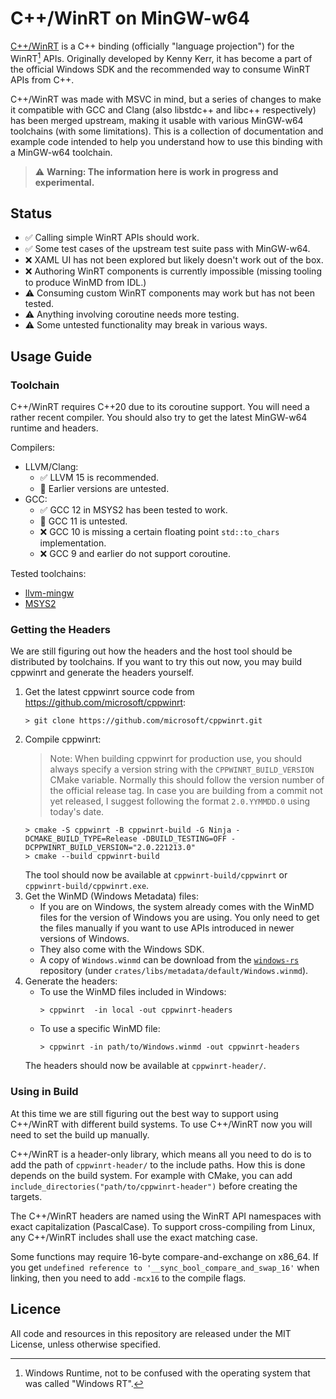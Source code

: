 C++/WinRT on MinGW-w64
======================

[C++/WinRT][cppwinrt] is a C++ binding (officially "language projection") for the WinRT[^1] APIs. Originally developed by Kenny Kerr, it has become a part of the official Windows SDK and the recommended way to consume WinRT APIs from C++.

C++/WinRT was made with MSVC in mind, but a series of changes to make it compatible with GCC and Clang (also libstdc++ and libc++ respectively) has been merged upstream, making it usable with various MinGW-w64 toolchains (with some limitations). This is a collection of documentation and example code intended to help you understand how to use this binding with a MinGW-w64 toolchain.

> ⚠️ **Warning: The information here is work in progress and experimental.**

[^1]: Windows Runtime, not to be confused with the operating system that was called "Windows RT".

[cppwinrt]: https://github.com/microsoft/cppwinrt


Status
------

* ✅ Calling simple WinRT APIs should work.
* ✅ Some test cases of the upstream test suite pass with MinGW-w64.
* ❌ XAML UI has not been explored but likely doesn't work out of the box.
* ❌ Authoring WinRT components is currently impossible (missing tooling to produce WinMD from IDL.)
* ⚠️ Consuming custom WinRT components may work but has not been tested.
* ⚠️ Anything involving coroutine needs more testing.
* ⚠️ Some untested functionality may break in various ways.


Usage Guide
-----------

### Toolchain

C++/WinRT requires C++20 due to its coroutine support. You will need a rather recent compiler. You should also try to get the latest MinGW-w64 runtime and headers.

Compilers:

* LLVM/Clang:
    * ✅ LLVM 15 is recommended.
    * 🔲 Earlier versions are untested.
* GCC:
    * ✅ GCC 12 in MSYS2 has been tested to work.
    * 🔲 GCC 11 is untested.
    * ❌ GCC 10 is missing a certain floating point `std::to_chars` implementation.
    * ❌ GCC 9 and earlier do not support coroutine.

Tested toolchains:

* [llvm-mingw](https://github.com/mstorsjo/llvm-mingw)
* [MSYS2](https://www.msys2.org/)

### Getting the Headers

We are still figuring out how the headers and the host tool should be distributed by toolchains. If you want to try this out now, you may build cppwinrt and generate the headers yourself.

1. Get the latest cppwinrt source code from https://github.com/microsoft/cppwinrt:
    ```console
    > git clone https://github.com/microsoft/cppwinrt.git
    ```
2. Compile cppwinrt:
    > Note: When building cppwinrt for production use, you should always specify a version string with the `CPPWINRT_BUILD_VERSION` CMake variable. Normally this should follow the version number of the official release tag. In case you are building from a commit not yet released, I suggest following the format `2.0.YYMMDD.0` using today's date.
    ```console
    > cmake -S cppwinrt -B cppwinrt-build -G Ninja -DCMAKE_BUILD_TYPE=Release -DBUILD_TESTING=OFF -DCPPWINRT_BUILD_VERSION="2.0.221213.0"
    > cmake --build cppwinrt-build
    ```
    The tool should now be available at `cppwinrt-build/cppwinrt` or `cppwinrt-build/cppwinrt.exe`.
3. Get the WinMD (Windows Metadata) files:
    * If you are on Windows, the system already comes with the WinMD files for the version of Windows you are using. You only need to get the files manually if you want to use APIs introduced in newer versions of Windows.
    * They also come with the Windows SDK.
    * A copy of `Windows.winmd` can be download from the [`windows-rs`][windows-rs] repository (under `crates/libs/metadata/default/Windows.winmd`).
4. Generate the headers:
    * To use the WinMD files included in Windows:
        ```console
        > cppwinrt  -in local -out cppwinrt-headers
        ```
    * To use a specific WinMD file:
        ```console
        > cppwinrt -in path/to/Windows.winmd -out cppwinrt-headers
        ```
    The headers should now be available at `cppwinrt-header/`.

[windows-rs]: https://github.com/microsoft/windows-rs

### Using in Build

At this time we are still figuring out the best way to support using C++/WinRT with different build systems. To use C++/WinRT now you will need to set the build up manually.

C++/WinRT is a header-only library, which means all you need to do is to add the path of `cppwinrt-header/` to the include paths. How this is done depends on the build system. For example with CMake, you can add `include_directories("path/to/cppwinrt-header")` before creating the targets.

The C++/WinRT headers are named using the WinRT API namespaces with exact capitalization (PascalCase). To support cross-compiling from Linux, any C++/WinRT includes shall use the exact matching case.

Some functions may require 16-byte compare-and-exchange on x86_64. If you get `undefined reference to '__sync_bool_compare_and_swap_16'` when linking, then you need to add `-mcx16` to the compile flags.


<!--
Examples
--------

Examples are provided in the [`examples/`](examples/) directory.
-->


Licence
-------

All code and resources in this repository are released under the MIT License,
unless otherwise specified.
